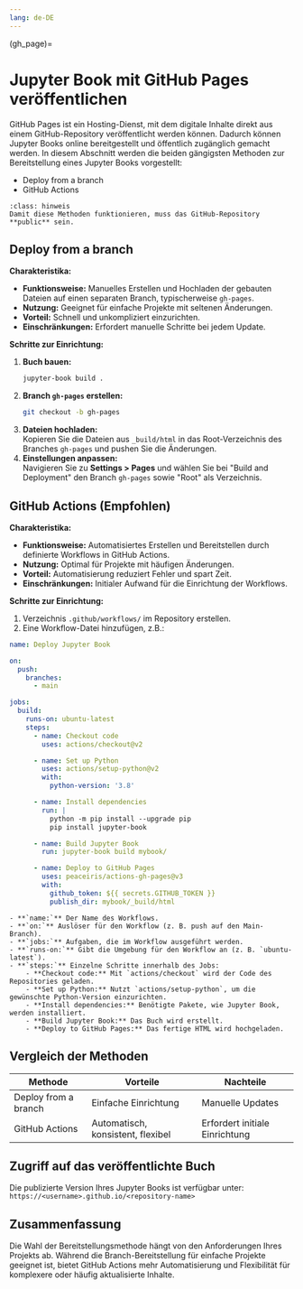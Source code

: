 ```yaml
---
lang: de-DE
---
```

(gh_page)=
# Jupyter Book mit GitHub Pages veröffentlichen

GitHub Pages ist ein Hosting-Dienst, mit dem digitale Inhalte direkt aus einem GitHub-Repository veröffentlicht werden können. Dadurch können Jupyter Books online bereitgestellt und öffentlich zugänglich gemacht werden. In diesem Abschnitt werden die beiden gängigsten Methoden zur Bereitstellung eines Jupyter Books vorgestellt: 

- Deploy from a branch
- GitHub Actions

```{admonition} Hinweis
:class: hinweis
Damit diese Methoden funktionieren, muss das GitHub-Repository **public** sein.
```

## Deploy from a branch

**Charakteristika:**

- **Funktionsweise:** Manuelles Erstellen und Hochladen der gebauten Dateien auf einen separaten Branch, typischerweise `gh-pages`.
- **Nutzung:** Geeignet für einfache Projekte mit seltenen Änderungen.
- **Vorteil:** Schnell und unkompliziert einzurichten.
- **Einschränkungen:** Erfordert manuelle Schritte bei jedem Update.

**Schritte zur Einrichtung:**

1. **Buch bauen:**  
   ```bash
   jupyter-book build .
   ```
2. **Branch `gh-pages` erstellen:**  
   ```bash
   git checkout -b gh-pages
   ```
3. **Dateien hochladen:**  
   Kopieren Sie die Dateien aus `_build/html` in das Root-Verzeichnis des Branches `gh-pages` und pushen Sie die Änderungen.  
4. **Einstellungen anpassen:**  
   Navigieren Sie zu **Settings > Pages** und wählen Sie bei "Build and Deployment" den Branch `gh-pages` sowie "Root" als Verzeichnis.


## GitHub Actions (Empfohlen)

**Charakteristika:**

- **Funktionsweise:** Automatisiertes Erstellen und Bereitstellen durch definierte Workflows in GitHub Actions.
- **Nutzung:** Optimal für Projekte mit häufigen Änderungen.
- **Vorteil:** Automatisierung reduziert Fehler und spart Zeit.
- **Einschränkungen:** Initialer Aufwand für die Einrichtung der Workflows.

**Schritte zur Einrichtung:**

1. Verzeichnis `.github/workflows/` im Repository erstellen.  
2. Eine Workflow-Datei hinzufügen, z.B.:  

```yaml
name: Deploy Jupyter Book

on:
  push:
    branches:
      - main

jobs:
  build:
    runs-on: ubuntu-latest
    steps:
      - name: Checkout code
        uses: actions/checkout@v2

      - name: Set up Python
        uses: actions/setup-python@v2
        with:
          python-version: '3.8'

      - name: Install dependencies
        run: |
          python -m pip install --upgrade pip
          pip install jupyter-book

      - name: Build Jupyter Book
        run: jupyter-book build mybook/

      - name: Deploy to GitHub Pages
        uses: peaceiris/actions-gh-pages@v3
        with:
          github_token: ${{ secrets.GITHUB_TOKEN }}
          publish_dir: mybook/_build/html
```

```{dropdown} Erklärung der Workflow-Datei
- **`name:`** Der Name des Workflows.
- **`on:`** Auslöser für den Workflow (z. B. push auf den Main-Branch). 
- **`jobs:`** Aufgaben, die im Workflow ausgeführt werden.  
- **`runs-on:`** Gibt die Umgebung für den Workflow an (z. B. `ubuntu-latest`).  
- **`steps:`** Einzelne Schritte innerhalb des Jobs:
    - **Checkout code:** Mit `actions/checkout` wird der Code des Repositories geladen.
    - **Set up Python:** Nutzt `actions/setup-python`, um die gewünschte Python-Version einzurichten.
    - **Install dependencies:** Benötigte Pakete, wie Jupyter Book, werden installiert.
    - **Build Jupyter Book:** Das Buch wird erstellt.
    - **Deploy to GitHub Pages:** Das fertige HTML wird hochgeladen.
```

## Vergleich der Methoden

| Methode               | Vorteile                           | Nachteile                             |
|-----------------------|------------------------------------|---------------------------------------|
| Deploy from a branch  | Einfache Einrichtung               | Manuelle Updates                      |
| GitHub Actions        | Automatisch, konsistent, flexibel  | Erfordert initiale Einrichtung        |

## Zugriff auf das veröffentlichte Buch

Die publizierte Version Ihres Jupyter Books ist verfügbar unter:  
`https://<username>.github.io/<repository-name>`


## Zusammenfassung

Die Wahl der Bereitstellungsmethode hängt von den Anforderungen Ihres Projekts ab. Während die Branch-Bereitstellung für einfache Projekte geeignet ist, bietet GitHub Actions mehr Automatisierung und Flexibilität für komplexere oder häufig aktualisierte Inhalte.